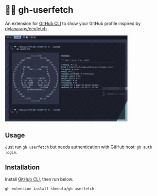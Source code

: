 # 👨‍💻 gh-userfetch

An extension for [GitHub CLI](https://github.com/cli/cli) to show your GitHub profile inspired by [dylanaraps/neofetch](https://github.com/dylanaraps/neofetch) .

<img src="./screenshot.png" width="80%" />

## Usage

Just run `gh userfetch` but needs authentication with GitHub host: `gh auth login`.

## Installation

Install [GitHub CLI](https://github.com/cli/cli), then run below.

```bash
gh extension install sheepla/gh-userfetch
```
